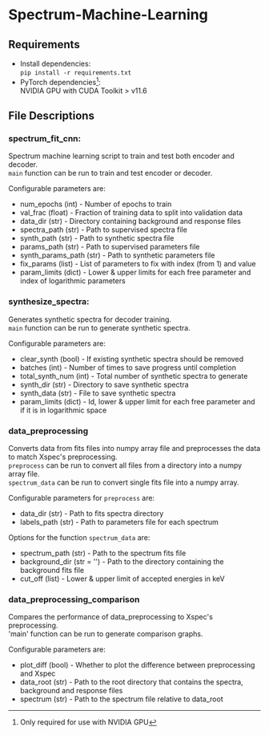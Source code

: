 # Spectrum-Machine-Learning

## Requirements
* Install dependencies:  
`pip install -r requirements.txt`
* PyTorch dependencies[^1]:  
NVIDIA GPU with CUDA Toolkit > v11.6
[^1]: Only required for use with NVIDIA GPU

## File Descriptions
### spectrum_fit_cnn:
Spectrum machine learning script to train and test both encoder and decoder.  
`main` function can be run to train and test encoder or decoder.  

Configurable parameters are:
* num_epochs (int) - Number of epochs to train
* val_frac (float) - Fraction of training data to split into validation data
* data_dir (str) - Directory containing background and response files
* spectra_path (str) - Path to supervised spectra file
* synth_path (str) - Path to synthetic spectra file
* params_path (str) - Path to supervised parameters file
* synth_params_path (str) - Path to synthetic parameters file
* fix_params (list) - List of parameters to fix with index (from 1) and value
* param_limits (dict) - Lower & upper limits for each free parameter and index of logarithmic parameters

### synthesize_spectra:
Generates synthetic spectra for decoder training.  
`main` function can be run to generate synthetic spectra.  

Configurable parameters are:
* clear_synth (bool) - If existing synthetic spectra should be removed
* batches (int) - Number of times to save progress until completion
* total_synth_num (int) - Total number of synthetic spectra to generate
* synth_dir (str) - Directory to save synthetic spectra
* synth_data (str) - File to save synthetic spectra
* param_limits (dict) - Id, lower & upper limit for each free parameter and if it is in logarithmic space

### data_preprocessing
Converts data from fits files into numpy array file and preprocesses the data to match Xspec's preprocessing.  
`preprocess` can be run to convert all files from a directory into a numpy array file.  
`spectrum_data` can be run to convert single fits file into a numpy array.  

Configurable parameters for `preprocess` are:
* data_dir (str) - Path to fits spectra directory
* labels_path (str) - Path to parameters file for each spectrum

Options for the function `spectrum_data` are:
* spectrum_path (str) - Path to the spectrum fits file
* background_dir (str = '') - Path to the directory containing the background fits file
* cut_off (list) - Lower & upper limit of accepted energies in keV

### data_preprocessing_comparison
Compares the performance of data_preprocessing to Xspec's preprocessing.  
'main' function can be run to generate comparison graphs.  

Configurable parameters are:
* plot_diff (bool) - Whether to plot the difference between preprocessing and Xspec
* data_root (str) - Path to the root directory that contains the spectra, background and response files
* spectrum (str) - Path to the spectrum file relative to data_root